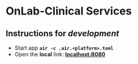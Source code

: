 # OnLab-Clinical Services

## Instructions for ***development***

- Start app **`air -c .air.<platform>.toml`**
- Open the **local** link: **[localhost:8080](http://localhost:8080)**

